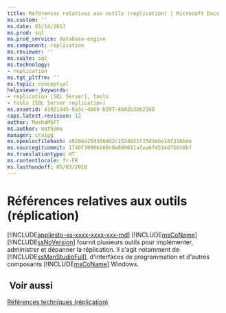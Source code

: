 ```yaml
---
title: Références relatives aux outils (réplication) | Microsoft Docs
ms.custom: ''
ms.date: 03/14/2017
ms.prod: sql
ms.prod_service: database-engine
ms.component: replication
ms.reviewer: ''
ms.suite: sql
ms.technology:
- replication
ms.tgt_pltfrm: ''
ms.topic: conceptual
helpviewer_keywords:
- replication [SQL Server], tools
- tools [SQL Server replication]
ms.assetid: 41921d45-8a3c-4b69-b397-4b02b3b62160
caps.latest.revision: 12
author: MashaMSFT
ms.author: mathoma
manager: craigg
ms.openlocfilehash: a9204a254306dd2c1524021f15d3ebe14f31bbde
ms.sourcegitcommit: 1740f3090b168c0e809611a7aa6fd514075616bf
ms.translationtype: HT
ms.contentlocale: fr-FR
ms.lasthandoff: 05/03/2018
---
```

# <a name="tools-reference-replication"></a>Références relatives aux outils (réplication)
[!INCLUDE[appliesto-ss-xxxx-xxxx-xxx-md](../../includes/appliesto-ss-xxxx-xxxx-xxx-md.md)]
  [!INCLUDE[msCoName](../../includes/msconame-md.md)] [!INCLUDE[ssNoVersion](../../includes/ssnoversion-md.md)] fournit plusieurs outils pour implémenter, administrer et dépanner la réplication. Il s'agit notamment de [!INCLUDE[ssManStudioFull](../../includes/ssmanstudiofull-md.md)], d'interfaces de programmation et d'autres composants [!INCLUDE[msCoName](../../includes/msconame-md.md)] Windows.  
  
## <a name="see-also"></a> Voir aussi  
 [Références techniques &#40;réplication&#41;](../../relational-databases/replication/technical-reference-replication.md)  
  
  

